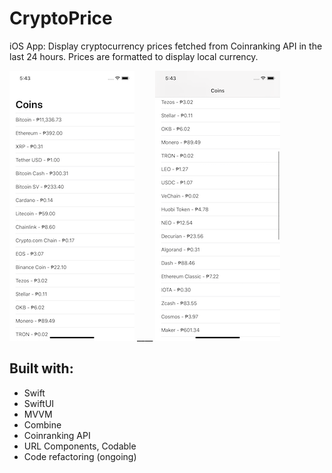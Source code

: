 # CryptoPrice
iOS App: Display cryptocurrency prices fetched from Coinranking API in the last 24 hours.  Prices are formatted to display local currency.

![first](1st.png) ____
![second](2nd.png)

## Built with: 
* Swift
* SwiftUI
* MVVM
* Combine
* Coinranking API
* URL Components, Codable
* Code refactoring (ongoing)
